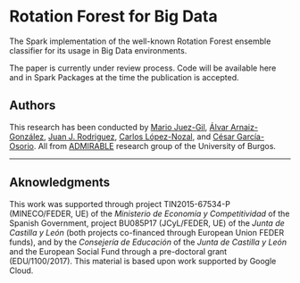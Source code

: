 # Rotation Forest for Big Data

The Spark implementation of the well-known Rotation Forest ensemble classifier for its usage in Big Data environments.

The paper is currently under review process. Code will be available here and in Spark Packages at the time the publication is accepted.

## Authors

This research has been conducted by [Mario Juez-Gil](mailto:mariojg@ubu.es), [Álvar Arnaiz-González](https://scholar.google.es/citations?user=_9C0tpMAAAAJ&hl=es), [Juan J. Rodriguez](https://scholar.google.es/citations?user=p4m8t6oAAAAJ&hl=es), [Carlos López-Nozal](https://scholar.google.es/citations?user=JAS4N-oAAAAJ&hl=es), and [César García-Osorio](https://scholar.google.es/citations?user=X08I-_4AAAAJ&hl=es). All from [ADMIRABLE](https://www.admirable-ubu.es) research group of the University of Burgos.

---

## Aknowledgments

This work was supported through project TIN2015-67534-P (MINECO/FEDER, UE) of the *Ministerio de Economía y Competitividad* of the Spanish Government, project BU085P17 (JCyL/FEDER, UE) of the *Junta de Castilla y León* (both projects co-financed through European Union FEDER funds), and by the *Consejería de Educación* of the *Junta de Castilla y León* and the European Social Fund through a pre-doctoral grant (EDU/1100/2017).
This material is based upon work supported by Google Cloud.
